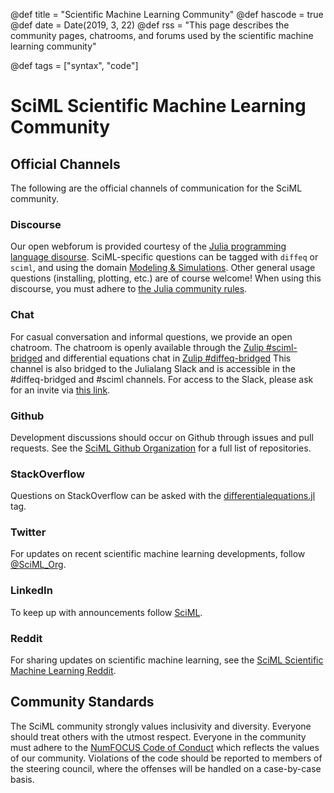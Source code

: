 @def title = "Scientific Machine Learning Community"
@def hascode = true
@def date = Date(2019, 3, 22)
@def rss = "This page describes the community pages, chatrooms, and forums used by the scientific machine learning community"

@def tags = ["syntax", "code"]

# SciML Scientific Machine Learning Community

## Official Channels

The following are the official channels of communication for the SciML community.

### Discourse

Our open webforum is provided courtesy of the
[Julia programming language disourse](https://discourse.julialang.org/). SciML-specific
questions can be tagged with `diffeq` or `sciml`, and using the domain
[Modeling & Simulations](https://discourse.julialang.org/c/domain/models/21). Other general
usage questions (installing, plotting, etc.) are of course welcome! When using this
discourse, you must adhere to [the Julia community rules](https://julialang.org/community/).

### Chat

For casual conversation and informal questions, we provide an open
chatroom. The chatroom is openly available through the
[Zulip #sciml-bridged](https://julialang.zulipchat.com/#narrow/stream/279055-sciml-bridged)
and differential equations chat in
[Zulip #diffeq-bridged](https://julialang.zulipchat.com/#narrow/stream/279054-diffeq-bridged)
This channel is also bridged to the Julialang Slack and is accessible in
the #diffeq-bridged and #sciml channels. For access to the Slack, please ask for
an invite via [this link](https://julialang.org/slack/).

### Github

Development discussions should occur on Github through issues and pull requests.
See the [SciML Github Organization](https://github.com/SciML) for a full
list of repositories.

### StackOverflow

Questions on StackOverflow can be asked with the
[differentialequations.jl](https://stackoverflow.com/questions/tagged/differentialequations.jl)
tag.

### Twitter

For updates on recent scientific machine learning developments, follow
[@SciML_Org](https://twitter.com/SciML_Org).

### LinkedIn

To keep up with announcements follow [SciML](https://www.linkedin.com/company/sciml/).

### Reddit

For sharing updates on scientific machine learning, see the
[SciML Scientific Machine Learning Reddit](https://www.reddit.com/r/sciml).

## Community Standards

The SciML community strongly values inclusivity and diversity. Everyone
should treat others with the utmost respect. Everyone in the community
must adhere to the
[NumFOCUS Code of Conduct](https://numfocus.org/code-of-conduct) which
reflects the values of our community. Violations of the code should be
reported to members of the steering council, where the offenses will be
handled on a case-by-case basis.

